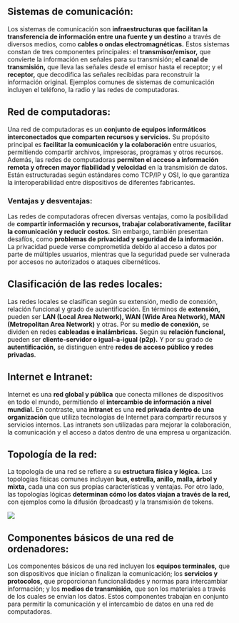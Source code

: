 ## Sistemas de comunicación:

Los sistemas de comunicación son **infraestructuras que facilitan la transferencia de información entre una fuente y un destino** a través de diversos medios, como **cables o ondas electromagnéticas.** 
Estos sistemas constan de tres componentes principales: el **transmisor/emisor,** que convierte la información en señales para su transmisión; **el canal de transmisión,** que lleva las señales desde el emisor hasta el receptor; y el **receptor,** que decodifica las señales recibidas para reconstruir la información original. Ejemplos comunes de sistemas de comunicación incluyen el teléfono, la radio y las redes de computadoras.

## Red de computadoras:

Una red de computadoras es un **conjunto de equipos informáticos interconectados que comparten recursos y servicios.** Su propósito principal es **facilitar la comunicación y la colaboración** entre usuarios, permitiendo compartir archivos, impresoras, programas y otros recursos. Además, las redes de computadoras **permiten el acceso a información remota y ofrecen mayor fiabilidad y velocidad** en la transmisión de datos. Están estructuradas según estándares como TCP/IP y OSI, lo que garantiza la interoperabilidad entre dispositivos de diferentes fabricantes.

### Ventajas y desventajas:

Las redes de computadoras ofrecen diversas ventajas, como la posibilidad de **compartir información y recursos, trabajar colaborativamente, facilitar la comunicación y reducir costos.** Sin embargo, también presentan desafíos, como **problemas de privacidad y seguridad de la información.** La privacidad puede verse comprometida debido al acceso a datos por parte de múltiples usuarios, mientras que la seguridad puede ser vulnerada por accesos no autorizados o ataques cibernéticos.

## Clasificación de las redes locales:

Las redes locales se clasifican según su extensión, medio de conexión, relación funcional y grado de autentificación. En términos de **extensión,** pueden ser **LAN (Local Area Network), WAN (Wide Area Network), MAN (Metropolitan Area Network)** y otras. Por su **medio de conexión,** se dividen en redes **cableadas e inalámbricas.** Según su **relación funcional,** pueden ser **cliente-servidor o igual-a-igual (p2p).** Y por su grado de **autentificación,** se distinguen entre **redes de acceso público y redes privadas**.

## Internet e Intranet:

Internet es una **red global y pública** que conecta millones de dispositivos en todo el mundo, permitiendo el **intercambio de información a nivel mundial.** En contraste, una **intranet** es una **red privada dentro de una organización** que utiliza tecnologías de Internet para compartir recursos y servicios internos. Las intranets son utilizadas para mejorar la colaboración, la comunicación y el acceso a datos dentro de una empresa u organización.

## Topología de la red:

La topología de una red se refiere a su **estructura física y lógica.** Las topologías físicas comunes incluyen **bus, estrella, anillo, malla, árbol y mixta,** cada una con sus propias características y ventajas. Por otro lado, las topologías lógicas **determinan cómo los datos viajan a través de la red,** con ejemplos como la difusión (broadcast) y la transmisión de tokens.

<img src="https://upload.wikimedia.org/wikipedia/commons/thumb/4/4a/Topolog%C3%ADa_de_red.png/250px-Topolog%C3%ADa_de_red.png">

## Componentes básicos de una red de ordenadores:

Los componentes básicos de una red incluyen los **equipos terminales,** que son dispositivos que inician o finalizan la comunicación; los **servicios y protocolos,** que proporcionan funcionalidades y normas para intercambiar información; y los **medios de transmisión,** que son los materiales a través de los cuales se envían los datos. 
Estos componentes trabajan en conjunto para permitir la comunicación y el intercambio de datos en una red de computadoras.

